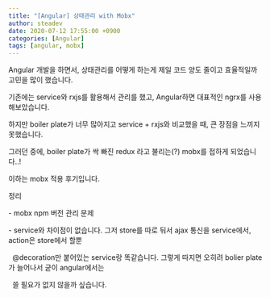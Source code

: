 ```yaml
---
title: "[Angular] 상태관리 with Mobx"
author: steadev
date: 2020-07-12 17:55:00 +0900
categories: [Angular]
tags: [angular, mobx]
---
```



Angular 개발을 하면서, 상태관리를 어떻게 하는게 제일 코드 양도 줄이고 효율적일까 고민을 많이 했습니다. 

기존에는 service와 rxjs를 활용해서 관리를 했고, Angular하면 대표적인 ngrx를 사용해보았습니다. 

하지만 boiler plate가 너무 많아지고 service + rxjs와 비교했을 때, 큰 장점을 느끼지 못했습니다. 

그러던 중에, boiler plate가 싹 빠진 redux 라고 불리는(?) mobx를 접하게 되었습니다..!

이하는 mobx 적용 후기입니다.

정리

\- mobx npm 버전 관리 문제 

\- service와 차이점이 없습니다. 그저 store를 따로 둬서 ajax 통신을 service에서, action은 store에서 할뿐

  @decoration만 붙어있는 service랑 똑같습니다. 그렇게 따지면 오히려 bolier plate가 늘어나서 굳이 angular에서는

  쓸 필요가 없지 않을까 싶습니다.